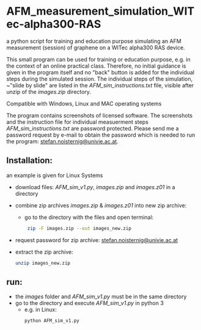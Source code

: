 # AFM_measurement_simulation_WITec-alpha300-RAS
a python script for training and education purpose simulating an AFM measurement (session) of graphene on a WITec alpha300 RAS device.

This small program can be used for training or education purpose, e.g. in the context of an online practical class.
Therefore, no initial guidance is given in the program itself and no "back" button is added for the individual steps during the simulated session.
The individual steps of the simulation, ~"slide by slide" are listed in the *AFM_sim_instructions.txt* file, visible after unzip of the *images.zip* directory.

Compatible with Windows, Linux and MAC operating systems

The program contains screenshots of licensed software. The screenshots and the instruction file for individual measuerment steps *AFM_sim_instructions.txt* are password protected. Please send me a password request by e-mail to obtain the password which is needed to run the program: [stefan.noisternig@univie.ac.at](mailto:stefan.noisternig@univie.ac.at).


## Installation:
an example is given for Linux Systems

* download files: *AFM_sim_v1.py*, *images.zip* and *images.z01* in a directory

* combine zip archives *images.zip* & *images.z01* into new zip archive:
  - go to the directory with the files and open terminal:
    ```bash
     zip -F images.zip --out images_new.zip
     ```
             
* request password for zip archive:
  [stefan.noisternig@univie.ac.at](mailto:stefan.noisternig@univie.ac.at)
            
* extract the zip archive:
  ```bash
  unzip images_new.zip 
  ```
## run:
* the *images* folder and *AFM_sim_v1.py* must be in the same directory
* go to the directory and execute *AFM_sim_v1.py* in python 3
  - e.g. in Linux:
    ```bash
    python AFM_sim_v1.py
    ```
             
